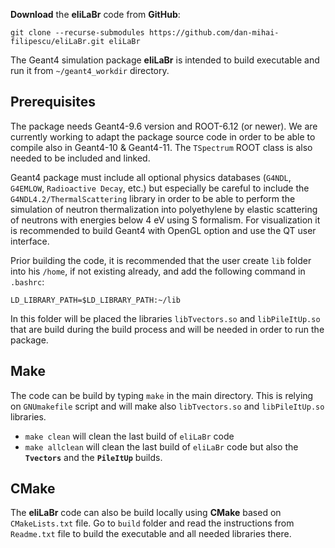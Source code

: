 **Download** the **eliLaBr** code from **GitHub**:
```
git clone --recurse-submodules https://github.com/dan-mihai-filipescu/eliLaBr.git eliLaBr
```

The Geant4 simulation package **eliLaBr** is intended to build executable and run it from 
`~/geant4_workdir` directory.

## Prerequisites

The package needs Geant4-9.6 version and ROOT-6.12 (or newer).
We are currently working to adapt the package source code in order to be able
to compile also in Geant4-10 & Geant4-11. The `TSpectrum` ROOT class is also needed to be included and linked.

Geant4 package must include all optional physics databases (`G4NDL`, `G4EMLOW`, 
`Radioactive Decay`, etc.) but especially be careful to include the 
`G4NDL4.2/ThermalScattering` library in order to be able to perform the simulation
of neutron thermalization into polyethylene by elastic scattering of neutrons 
with energies below 4 eV using S formalism.
For visualization it is recommended to build Geant4 with OpenGL option and use 
the QT user interface.

Prior building the code, it is recommended that the user create `lib` folder
into his `/home`, if not existing already, and add the following command in 
`.bashrc`:
```
LD_LIBRARY_PATH=$LD_LIBRARY_PATH:~/lib
```
In this folder will be placed the libraries `libTvectors.so` and `libPileItUp.so`
that are build during the build process and will be needed in order to run the 
package.

## Make

The code can be build by typing `make` in the main directory.
This is relying on `GNUmakefile` script and will make also `libTvectors.so` and 
`libPileItUp.so` libraries.

- `make clean` will clean the last build of `eliLaBr` code
- `make allclean` will clean the last build of `eliLaBr` code but also the 
**`Tvectors`** and the **`PileItUp`** builds.

## CMake

The **eliLaBr** code can also be build locally using **CMake** based on `CMakeLists.txt` file.
Go to `build` folder and read the instructions from `Readme.txt` file to build the executable and all needed libraries there.
